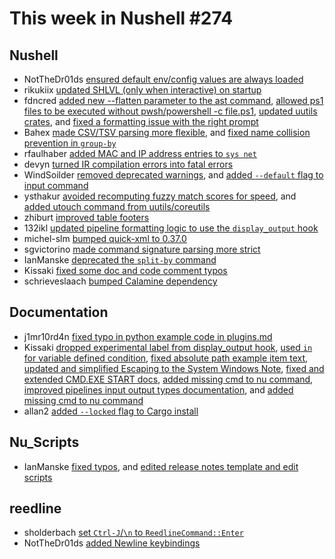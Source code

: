 # This week in Nushell #274

## Nushell

- NotTheDr01ds [ensured default env/config values are always loaded](https://github.com/nushell/nushell/pull/14249)
- rikukiix [updated SHLVL (only when interactive) on startup](https://github.com/nushell/nushell/pull/14404)
- fdncred [added new --flatten parameter to the ast command](https://github.com/nushell/nushell/pull/14400), [allowed ps1 files to be executed without pwsh/powershell -c file.ps1](https://github.com/nushell/nushell/pull/14379), [updated uutils crates](https://github.com/nushell/nushell/pull/14371), and [fixed a formatting issue with the right prompt](https://github.com/nushell/nushell/pull/14357)
- Bahex [made CSV/TSV parsing more flexible](https://github.com/nushell/nushell/pull/14399), and [fixed name collision prevention in `group-by`](https://github.com/nushell/nushell/pull/14360)
- rfaulhaber [added MAC and IP address entries to `sys net`](https://github.com/nushell/nushell/pull/14389)
- devyn [turned IR compilation errors into fatal errors](https://github.com/nushell/nushell/pull/14388)
- WindSoilder [removed deprecated warnings](https://github.com/nushell/nushell/pull/14386), and [added `--default` flag to input command](https://github.com/nushell/nushell/pull/14374)
- ysthakur [avoided recomputing fuzzy match scores for speed](https://github.com/nushell/nushell/pull/13700), and [added utouch command from uutils/coreutils](https://github.com/nushell/nushell/pull/11817)
- zhiburt [improved table footers](https://github.com/nushell/nushell/pull/14380)
- 132ikl [updated pipeline formatting logic to use the `display_output` hook](https://github.com/nushell/nushell/pull/14361)
- michel-slm [bumped quick-xml to 0.37.0](https://github.com/nushell/nushell/pull/14354)
- sgvictorino [made command signature parsing more strict](https://github.com/nushell/nushell/pull/14309)
- IanManske [deprecated the `split-by` command](https://github.com/nushell/nushell/pull/14019)
- Kissaki [fixed some doc and code comment typos](https://github.com/nushell/nushell/pull/14366)
- schrieveslaach [bumped Calamine dependency](https://github.com/nushell/nushell/pull/14403)

## Documentation

- j1mr10rd4n [fixed typo in python example code in plugins.md](https://github.com/nushell/nushell.github.io/pull/1646)
- Kissaki [dropped experimental label from display_output hook](https://github.com/nushell/nushell.github.io/pull/1644), [used `in` for variable defined condition](https://github.com/nushell/nushell.github.io/pull/1643), [fixed absolute path example item text](https://github.com/nushell/nushell.github.io/pull/1640), [updated and simplified Escaping to the System Windows Note](https://github.com/nushell/nushell.github.io/pull/1639), [fixed and extended CMD.EXE START docs](https://github.com/nushell/nushell.github.io/pull/1638), [added missing cmd to nu command](https://github.com/nushell/nushell.github.io/pull/1637), [improved pipelines input output types documentation](https://github.com/nushell/nushell.github.io/pull/1636), and [added missing cmd to nu command](https://github.com/nushell/nushell.github.io/pull/1634)
- allan2 [added `--locked` flag to Cargo install](https://github.com/nushell/nushell.github.io/pull/1642)

## Nu_Scripts

- IanManske [fixed typos](https://github.com/nushell/nu_scripts/pull/982), and [edited release notes template and edit scripts](https://github.com/nushell/nu_scripts/pull/981)

## reedline

- sholderbach [set `Ctrl-J`/`\n` to `ReedlineCommand::Enter`](https://github.com/nushell/reedline/pull/855)
- NotTheDr01ds [added Newline keybindings](https://github.com/nushell/reedline/pull/854)
